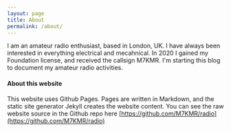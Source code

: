 ```yaml
---
layout: page
title: About
permalink: /about/
---
```


I am an amateur radio enthusiast, based in London, UK. I have always been interested in everything electrical and mecahnical. In 2020 I gained my Foundation license, and received the callsign M7KMR. I'm starting this blog to document my amateur radio activities.

#### About this website

This website uses Github Pages. Pages are written in Markdown, and the static site generator Jekyll creates the website content. You can see the raw website source in the Github repo here [https://github.com/M7KMR/radio](https://github.com/M7KMR/radio)
